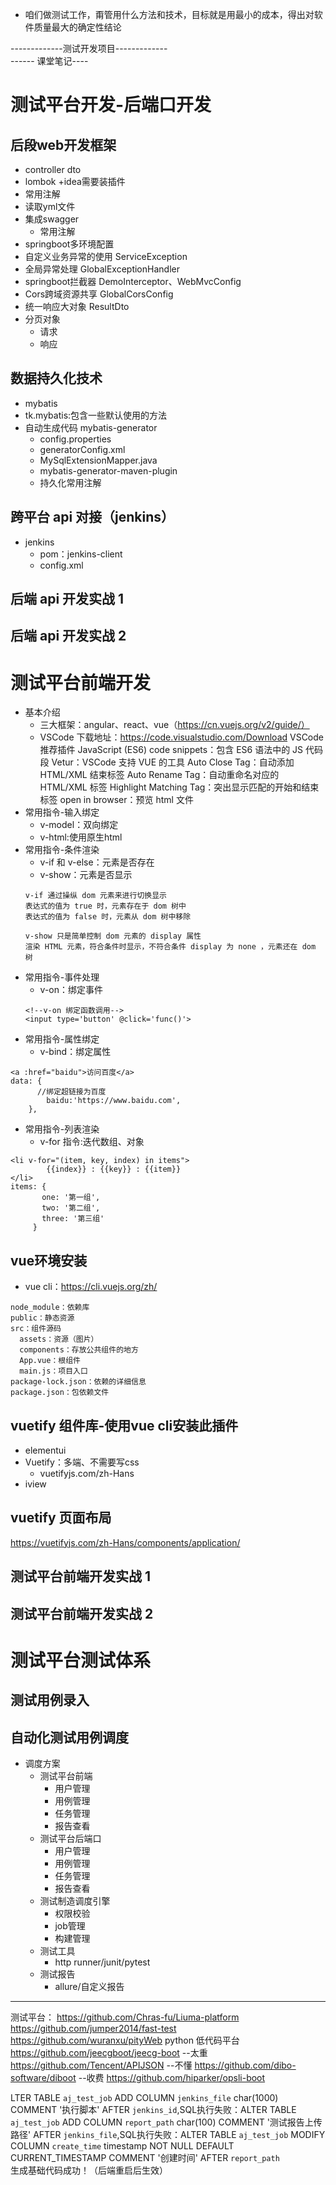 * 咱们做测试工作，甭管用什么方法和技术，目标就是用最小的成本，得出对软件质量最大的确定性结论


-------------测试开发项目-------------    
        ------ 课堂笔记---- 
# 测试平台开发-后端口开发
## 后段web开发框架
* controller dto
* lombok +idea需要装插件
* 常用注解
* 读取yml文件
* 集成swagger
  * 常用注解
* springboot多环境配置
* 自定义业务异常的使用 ServiceException
* 全局异常处理 GlobalExceptionHandler
* springboot拦截器 DemoInterceptor、WebMvcConfig
* Cors跨域资源共享 GlobalCorsConfig
* 统一响应大对象 ResultDto
* 分页对象
  * 请求
  * 响应
## 数据持久化技术
* mybatis
* tk.mybatis:包含一些默认使用的方法
* 自动生成代码 mybatis-generator
  * config.properties
  * generatorConfig.xml
  * MySqlExtensionMapper.java
  * mybatis-generator-maven-plugin
  * 持久化常用注解
## 跨平台 api 对接（jenkins）
* jenkins
  * pom：jenkins-client
  * config.xml
## 后端 api 开发实战 1
## 后端 api 开发实战 2
# 测试平台前端开发
* 基本介绍
  * 三大框架：angular、react、vue（https://cn.vuejs.org/v2/guide/）
  * VSCode
    下载地址：https://code.visualstudio.com/Download
    VSCode 推荐插件
    JavaScript (ES6) code snippets：包含 ES6 语法中的 JS 代码段
    Vetur：VSCode 支持 VUE 的工具
    Auto Close Tag：自动添加 HTML/XML 结束标签
    Auto Rename Tag：自动重命名对应的 HTML/XML 标签
    Highlight Matching Tag：突出显示匹配的开始和结束标签
    open in browser：预览 html 文件
* 常用指令-输入绑定
  * v-model：双向绑定
  * v-html:使用原生html
* 常用指令-条件渲染
  * v-if 和 v-else：元素是否存在
  * v-show：元素是否显示
  ```
  v-if 通过操纵 dom 元素来进行切换显示
  表达式的值为 true 时，元素存在于 dom 树中
  表达式的值为 false 时，元素从 dom 树中移除
    
  v-show 只是简单控制 dom 元素的 display 属性
  渲染 HTML 元素，符合条件时显示，不符合条件 display 为 none ，元素还在 dom 树
  ```
* 常用指令-事件处理
  * v-on：绑定事件
  ```
  <!--v-on 绑定函数调用-->
  <input type='button' @click='func()'>
  ```
* 常用指令-属性绑定
  * v-bind：绑定属性
```
<a :href="baidu">访问百度</a>
data: {
      //绑定超链接为百度
        baidu:'https://www.baidu.com',
    },
```
* 常用指令-列表渲染
  * v-for 指令:迭代数组、对象
```
<li v-for="(item, key, index) in items">
        {{index}} : {{key}} : {{item}}
</li>
items: {
       one: '第一组',
       two: '第二组',
       three: '第三组'
     }
```
## vue环境安装
* vue cli：https://cli.vuejs.org/zh/
```
node_module：依赖库
public：静态资源
src：组件源码
  assets：资源（图片）
  components：存放公共组件的地方
  App.vue：根组件
  main.js：项目入口
package-lock.json：依赖的详细信息
package.json：包依赖文件
```
## vuetify 组件库-使用vue cli安装此插件
  * elementui
  * Vuetify：多端、不需要写css
    * vuetifyjs.com/zh-Hans
  * iview
## vuetify 页面布局
https://vuetifyjs.com/zh-Hans/components/application/
## 测试平台前端开发实战 1
## 测试平台前端开发实战 2
# 测试平台测试体系
## 测试用例录入
## 自动化测试用例调度
* 调度方案
  * 测试平台前端
    * 用户管理
    * 用例管理
    * 任务管理
    * 报告查看
  * 测试平台后端口
    * 用户管理
    * 用例管理
    * 任务管理
    * 报告查看
  * 测试制造调度引擎
    * 权限校验
    * job管理
    * 构建管理
  * 测试工具
    * http runner/junit/pytest
  * 测试报告
    * allure/自定义报告

------
测试平台：
https://github.com/Chras-fu/Liuma-platform
https://github.com/jumper2014/fast-test
https://github.com/wuranxu/pityWeb  python
低代码平台
https://github.com/jeecgboot/jeecg-boot --太重
https://github.com/Tencent/APIJSON --不懂
https://github.com/dibo-software/diboot --收费
https://github.com/hiparker/opsli-boot


LTER TABLE `aj_test_job` ADD COLUMN `jenkins_file` char(1000) COMMENT '执行脚本' AFTER `jenkins_id`,SQL执行失败：ALTER TABLE `aj_test_job` ADD COLUMN `report_path` char(100) COMMENT '测试报告上传路径' AFTER `jenkins_file`,SQL执行失败：ALTER TABLE `aj_test_job` MODIFY COLUMN `create_time` timestamp NOT NULL DEFAULT CURRENT_TIMESTAMP COMMENT '创建时间' AFTER `report_path`<br>生成基础代码成功！（后端重启后生效）
